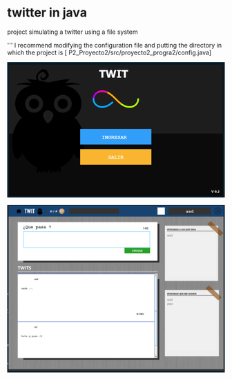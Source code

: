 # twitter in java

project simulating a twitter using a file system

'''
I recommend modifying the configuration file and putting the directory in which the project is  [ P2_Proyecto2/src/proyecto2_progra2/config.java]


![Menu Twitter](https://github.com/EdwinGeul01/P2_Proyecto2/blob/master/Project_img/menu.png?raw=true)

![Menu Twitter](https://github.com/EdwinGeul01/P2_Proyecto2/blob/master/Project_img/principal_page.png?raw=true)
